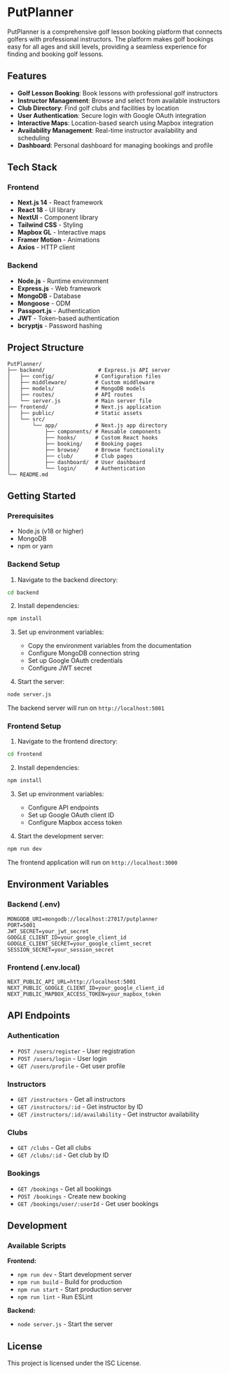 # PutPlanner

PutPlanner is a comprehensive golf lesson booking platform that connects golfers with professional instructors. The platform makes golf bookings easy for all ages and skill levels, providing a seamless experience for finding and booking golf lessons.

## Features

- **Golf Lesson Booking**: Book lessons with professional golf instructors
- **Instructor Management**: Browse and select from available instructors
- **Club Directory**: Find golf clubs and facilities by location
- **User Authentication**: Secure login with Google OAuth integration
- **Interactive Maps**: Location-based search using Mapbox integration
- **Availability Management**: Real-time instructor availability and scheduling
- **Dashboard**: Personal dashboard for managing bookings and profile

## Tech Stack

### Frontend

- **Next.js 14** - React framework
- **React 18** - UI library
- **NextUI** - Component library
- **Tailwind CSS** - Styling
- **Mapbox GL** - Interactive maps
- **Framer Motion** - Animations
- **Axios** - HTTP client

### Backend

- **Node.js** - Runtime environment
- **Express.js** - Web framework
- **MongoDB** - Database
- **Mongoose** - ODM
- **Passport.js** - Authentication
- **JWT** - Token-based authentication
- **bcryptjs** - Password hashing

## Project Structure

```
PutPlanner/
├── backend/                 # Express.js API server
│   ├── config/             # Configuration files
│   ├── middleware/         # Custom middleware
│   ├── models/             # MongoDB models
│   ├── routes/             # API routes
│   └── server.js           # Main server file
├── frontend/               # Next.js application
│   ├── public/             # Static assets
│   └── src/
│       └── app/            # Next.js app directory
│           ├── components/ # Reusable components
│           ├── hooks/      # Custom React hooks
│           ├── booking/    # Booking pages
│           ├── browse/     # Browse functionality
│           ├── club/       # Club pages
│           ├── dashboard/  # User dashboard
│           └── login/      # Authentication
└── README.md
```

## Getting Started

### Prerequisites

- Node.js (v18 or higher)
- MongoDB
- npm or yarn

### Backend Setup

1. Navigate to the backend directory:

```bash
cd backend
```

2. Install dependencies:

```bash
npm install
```

3. Set up environment variables:

   - Copy the environment variables from the documentation
   - Configure MongoDB connection string
   - Set up Google OAuth credentials
   - Configure JWT secret

4. Start the server:

```bash
node server.js
```

The backend server will run on `http://localhost:5001`

### Frontend Setup

1. Navigate to the frontend directory:

```bash
cd frontend
```

2. Install dependencies:

```bash
npm install
```

3. Set up environment variables:

   - Configure API endpoints
   - Set up Google OAuth client ID
   - Configure Mapbox access token

4. Start the development server:

```bash
npm run dev
```

The frontend application will run on `http://localhost:3000`

## Environment Variables

### Backend (.env)

```
MONGODB_URI=mongodb://localhost:27017/putplanner
PORT=5001
JWT_SECRET=your_jwt_secret
GOOGLE_CLIENT_ID=your_google_client_id
GOOGLE_CLIENT_SECRET=your_google_client_secret
SESSION_SECRET=your_session_secret
```

### Frontend (.env.local)

```
NEXT_PUBLIC_API_URL=http://localhost:5001
NEXT_PUBLIC_GOOGLE_CLIENT_ID=your_google_client_id
NEXT_PUBLIC_MAPBOX_ACCESS_TOKEN=your_mapbox_token
```

## API Endpoints

### Authentication

- `POST /users/register` - User registration
- `POST /users/login` - User login
- `GET /users/profile` - Get user profile

### Instructors

- `GET /instructors` - Get all instructors
- `GET /instructors/:id` - Get instructor by ID
- `GET /instructors/:id/availability` - Get instructor availability

### Clubs

- `GET /clubs` - Get all clubs
- `GET /clubs/:id` - Get club by ID

### Bookings

- `GET /bookings` - Get all bookings
- `POST /bookings` - Create new booking
- `GET /bookings/user/:userId` - Get user bookings

## Development

### Available Scripts

**Frontend:**

- `npm run dev` - Start development server
- `npm run build` - Build for production
- `npm run start` - Start production server
- `npm run lint` - Run ESLint

**Backend:**

- `node server.js` - Start the server

## License

This project is licensed under the ISC License.
